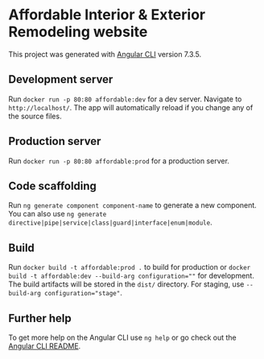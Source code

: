 # Affordable Interior & Exterior Remodeling website

This project was generated with [Angular CLI](https://github.com/angular/angular-cli) version 7.3.5.

## Development server

Run `docker run -p 80:80 affordable:dev` for a dev server. Navigate to `http://localhost/`. The app will automatically reload if you change any of the source files.

## Production server

Run `docker run -p 80:80 affordable:prod` for a production server.

## Code scaffolding

Run `ng generate component component-name` to generate a new component. You can also use `ng generate directive|pipe|service|class|guard|interface|enum|module`.

## Build

Run `docker build -t affordable:prod .` to build for production or `docker build -t affordable:dev --build-arg configuration=""` for development. The build artifacts will be stored in the `dist/` directory. For staging, use `-- build-arg configuration="stage"`.

## Further help

To get more help on the Angular CLI use `ng help` or go check out the [Angular CLI README](https://github.com/angular/angular-cli/blob/master/README.md).
